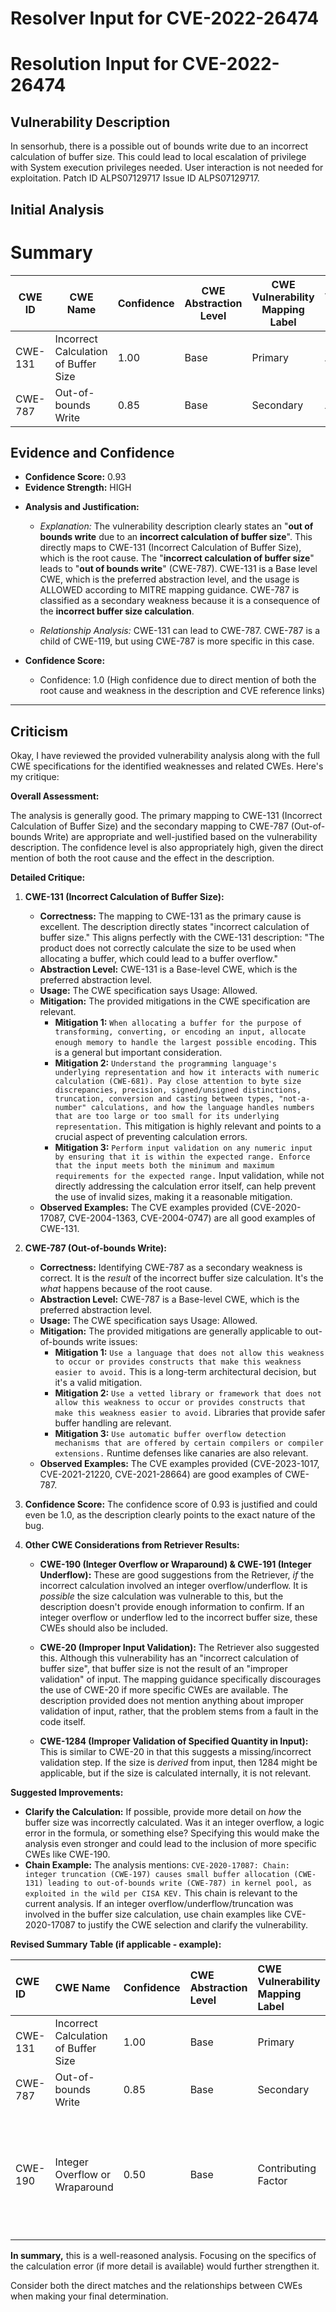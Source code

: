 # Resolver Input for CVE-2022-26474

# Resolution Input for CVE-2022-26474

## Vulnerability Description
In sensorhub, there is a possible out of bounds write due to an incorrect calculation of buffer size. This could lead to local escalation of privilege with System execution privileges needed. User interaction is not needed for exploitation. Patch ID ALPS07129717 Issue ID ALPS07129717.

## Initial Analysis
# Summary
| CWE ID | CWE Name | Confidence | CWE Abstraction Level | CWE Vulnerability Mapping Label | CWE-Vulnerability Mapping Notes |
|---|---|---|---|---|---|
| CWE-131 | Incorrect Calculation of Buffer Size | 1.00 | Base | Primary | Allowed |
| CWE-787 | Out-of-bounds Write | 0.85 | Base | Secondary | Allowed |

## Evidence and Confidence

*   **Confidence Score:** 0.93
*   **Evidence Strength:** HIGH

- **Analysis and Justification:**  
  - *Explanation:* The vulnerability description clearly states an "**out of bounds write** due to an **incorrect calculation of buffer size**". This directly maps to CWE-131 (Incorrect Calculation of Buffer Size), which is the root cause. The "**incorrect calculation of buffer size**" leads to "**out of bounds write**" (CWE-787). CWE-131 is a Base level CWE, which is the preferred abstraction level, and the usage is ALLOWED according to MITRE mapping guidance. CWE-787 is classified as a secondary weakness because it is a consequence of the **incorrect buffer size calculation**.
  
  - *Relationship Analysis:* CWE-131 can lead to CWE-787. CWE-787 is a child of CWE-119, but using CWE-787 is more specific in this case.

- **Confidence Score:**  
  - Confidence: 1.0 (High confidence due to direct mention of both the root cause and weakness in the description and CVE reference links)

---

## Criticism
Okay, I have reviewed the provided vulnerability analysis along with the full CWE specifications for the identified weaknesses and related CWEs. Here's my critique:

**Overall Assessment:**

The analysis is generally good. The primary mapping to CWE-131 (Incorrect Calculation of Buffer Size) and the secondary mapping to CWE-787 (Out-of-bounds Write) are appropriate and well-justified based on the vulnerability description. The confidence level is also appropriately high, given the direct mention of both the root cause and the effect in the description.

**Detailed Critique:**

1.  **CWE-131 (Incorrect Calculation of Buffer Size):**

    *   **Correctness:** The mapping to CWE-131 as the primary cause is excellent. The description directly states "incorrect calculation of buffer size." This aligns perfectly with the CWE-131 description: "The product does not correctly calculate the size to be used when allocating a buffer, which could lead to a buffer overflow."
    *   **Abstraction Level:** CWE-131 is a Base-level CWE, which is the preferred abstraction level.
    *   **Usage:** The CWE specification says Usage: Allowed.
    *   **Mitigation:** The provided mitigations in the CWE specification are relevant.
        *   **Mitigation 1:** `When allocating a buffer for the purpose of transforming, converting, or encoding an input, allocate enough memory to handle the largest possible encoding.` This is a general but important consideration.
        *   **Mitigation 2:** `Understand the programming language's underlying representation and how it interacts with numeric calculation (CWE-681). Pay close attention to byte size discrepancies, precision, signed/unsigned distinctions, truncation, conversion and casting between types, "not-a-number" calculations, and how the language handles numbers that are too large or too small for its underlying representation.` This mitigation is highly relevant and points to a crucial aspect of preventing calculation errors.
        *   **Mitigation 3:** `Perform input validation on any numeric input by ensuring that it is within the expected range. Enforce that the input meets both the minimum and maximum requirements for the expected range.` Input validation, while not directly addressing the calculation error itself, can help prevent the use of invalid sizes, making it a reasonable mitigation.
    *   **Observed Examples:** The CVE examples provided (CVE-2020-17087, CVE-2004-1363, CVE-2004-0747) are all good examples of CWE-131.

2.  **CWE-787 (Out-of-bounds Write):**

    *   **Correctness:** Identifying CWE-787 as a secondary weakness is correct. It is the *result* of the incorrect buffer size calculation. It's the *what* happens because of the root cause.
    *   **Abstraction Level:** CWE-787 is a Base-level CWE, which is the preferred abstraction level.
    *   **Usage:** The CWE specification says Usage: Allowed.
    *   **Mitigation:** The provided mitigations are generally applicable to out-of-bounds write issues:
        *   **Mitigation 1:** `Use a language that does not allow this weakness to occur or provides constructs that make this weakness easier to avoid.` This is a long-term architectural decision, but it's a valid mitigation.
        *   **Mitigation 2:** `Use a vetted library or framework that does not allow this weakness to occur or provides constructs that make this weakness easier to avoid.` Libraries that provide safer buffer handling are relevant.
        *   **Mitigation 3:** `Use automatic buffer overflow detection mechanisms that are offered by certain compilers or compiler extensions.` Runtime defenses like canaries are also relevant.
    *   **Observed Examples:** The CVE examples provided (CVE-2023-1017, CVE-2021-21220, CVE-2021-28664) are good examples of CWE-787.

3.  **Confidence Score:** The confidence score of 0.93 is justified and could even be 1.0, as the description clearly points to the exact nature of the bug.

4. **Other CWE Considerations from Retriever Results:**

    *   **CWE-190 (Integer Overflow or Wraparound) & CWE-191 (Integer Underflow):** These are good suggestions from the Retriever, *if* the incorrect calculation involved an integer overflow/underflow. It is *possible* the size calculation was vulnerable to this, but the description doesn't provide enough information to confirm. If an integer overflow or underflow led to the incorrect buffer size, these CWEs should also be included.

    *   **CWE-20 (Improper Input Validation):** The Retriever also suggested this. Although this vulnerability has an "incorrect calculation of buffer size", that buffer size is not the result of an "improper validation" of input. The mapping guidance specifically discourages the use of CWE-20 if more specific CWEs are available. The description provided does not mention anything about improper validation of input, rather, that the problem stems from a fault in the code itself.

    *   **CWE-1284 (Improper Validation of Specified Quantity in Input):** This is similar to CWE-20 in that this suggests a missing/incorrect validation step. If the size is *derived* from input, then 1284 might be applicable, but if the size is calculated internally, it is not relevant.

**Suggested Improvements:**

*   **Clarify the Calculation:** If possible, provide more detail on *how* the buffer size was incorrectly calculated. Was it an integer overflow, a logic error in the formula, or something else? Specifying this would make the analysis even stronger and could lead to the inclusion of more specific CWEs like CWE-190.
*   **Chain Example:** The analysis mentions: `CVE-2020-17087: Chain: integer truncation (CWE-197) causes small buffer allocation (CWE-131) leading to out-of-bounds write (CWE-787) in kernel pool, as exploited in the wild per CISA KEV.` This chain is relevant to the current analysis. If an integer overflow/underflow/truncation was involved in the buffer size calculation, use chain examples like CVE-2020-17087 to justify the CWE selection and clarify the vulnerability.

**Revised Summary Table (if applicable - example):**

| CWE ID    | CWE Name                                   | Confidence | CWE Abstraction Level | CWE Vulnerability Mapping Label | CWE-Vulnerability Mapping Notes                                                                                                                                                                                        |
| :-------- | :----------------------------------------- | :--------- | :-------------------- | :------------------------------ | :----------------------------------------------------------------------------------------------------------------------------------------------------------------------------------------------------------------------- |
| CWE-131   | Incorrect Calculation of Buffer Size       | 1.00       | Base                  | Primary                        | Allowed                                                                                                                                                                                                                          |
| CWE-787   | Out-of-bounds Write                        | 0.85       | Base                  | Secondary                      | Allowed - Consequence of CWE-131                                                                                                                                                                                             |
| CWE-190   | Integer Overflow or Wraparound               | 0.50       | Base                  | Contributing Factor            | Allowed - *If* the buffer size calculation involved an integer overflow. Requires further investigation.                                                                                                                |

**In summary,** this is a well-reasoned analysis. Focusing on the specifics of the calculation error (if more detail is available) would further strengthen it.

Consider both the direct matches and the relationships between CWEs
when making your final determination.
        
